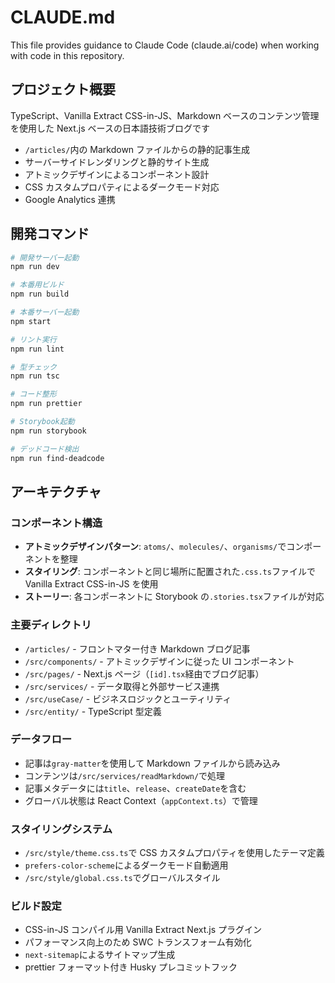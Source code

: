 # CLAUDE.md

This file provides guidance to Claude Code (claude.ai/code) when working with code in this repository.

## プロジェクト概要

TypeScript、Vanilla Extract CSS-in-JS、Markdown ベースのコンテンツ管理を使用した Next.js ベースの日本語技術ブログです

- `/articles/`内の Markdown ファイルからの静的記事生成
- サーバーサイドレンダリングと静的サイト生成
- アトミックデザインによるコンポーネント設計
- CSS カスタムプロパティによるダークモード対応
- Google Analytics 連携

## 開発コマンド

```bash
# 開発サーバー起動
npm run dev

# 本番用ビルド
npm run build

# 本番サーバー起動
npm start

# リント実行
npm run lint

# 型チェック
npm run tsc

# コード整形
npm run prettier

# Storybook起動
npm run storybook

# デッドコード検出
npm run find-deadcode
```

## アーキテクチャ

### コンポーネント構造

- **アトミックデザインパターン**: `atoms/`、`molecules/`、`organisms/`でコンポーネントを整理
- **スタイリング**: コンポーネントと同じ場所に配置された`.css.ts`ファイルで Vanilla Extract CSS-in-JS を使用
- **ストーリー**: 各コンポーネントに Storybook の`.stories.tsx`ファイルが対応

### 主要ディレクトリ

- `/articles/` - フロントマター付き Markdown ブログ記事
- `/src/components/` - アトミックデザインに従った UI コンポーネント
- `/src/pages/` - Next.js ページ（`[id].tsx`経由でブログ記事）
- `/src/services/` - データ取得と外部サービス連携
- `/src/useCase/` - ビジネスロジックとユーティリティ
- `/src/entity/` - TypeScript 型定義

### データフロー

- 記事は`gray-matter`を使用して Markdown ファイルから読み込み
- コンテンツは`/src/services/readMarkdown/`で処理
- 記事メタデータには`title`、`release`、`createDate`を含む
- グローバル状態は React Context（`appContext.ts`）で管理

### スタイリングシステム

- `/src/style/theme.css.ts`で CSS カスタムプロパティを使用したテーマ定義
- `prefers-color-scheme`によるダークモード自動適用
- `/src/style/global.css.ts`でグローバルスタイル

### ビルド設定

- CSS-in-JS コンパイル用 Vanilla Extract Next.js プラグイン
- パフォーマンス向上のため SWC トランスフォーム有効化
- `next-sitemap`によるサイトマップ生成
- prettier フォーマット付き Husky プレコミットフック
